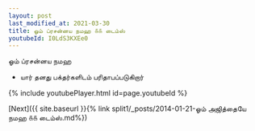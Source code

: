 ```yaml
---
layout: post
last_modified_at: 2021-03-30
title: ஓம் ப்ரசன்னய நமஹ ௧௧ டைம்ஸ்
youtubeId: I0LdS3KXEe0
---
```

 
 
 ஓம் ப்ரசன்னய நமஹ  
 
 -  யார் தனது பக்தர்களிடம் பரிதாபப்படுகிறார் 
 
  
 
  
 
 
 
 
 
 


{% include youtubePlayer.html id=page.youtubeId %}
 
[Next]({{ site.baseurl }}{% link  split1/_posts/2014-01-21-ஓம் அஜித்தையே நமஹ ௧௧ டைம்ஸ்.md%})
 
